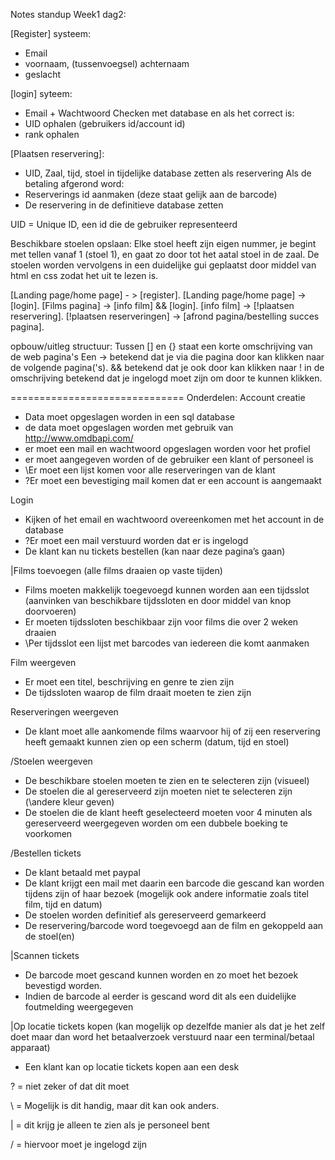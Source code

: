 
Notes standup Week1 dag2:

[Register] systeem:
* Email
* voornaam, (tussenvoegsel) achternaam
* geslacht

[login] syteem:
* Email + Wachtwoord
Checken met database en als het correct is:
* UID ophalen (gebruikers id/account id)
* rank ophalen

[Plaatsen reservering]:
* UID, Zaal, tijd, stoel in tijdelijke database zetten als reservering
Als de betaling afgerond word:
* Reserverings id aanmaken (deze staat gelijk aan de barcode)
* De reservering in de definitieve database zetten


UID = Unique ID, een id die de gebruiker representeerd

Beschikbare stoelen opslaan:
Elke stoel heeft zijn eigen nummer, je begint met tellen vanaf 1 (stoel 1), en gaat zo door tot het aatal stoel in de zaal.
De stoelen worden vervolgens in een duidelijke gui geplaatst door middel van html en css zodat het uit te lezen is.

[Landing page/home page] - > [register].
[Landing page/home page] -> [login].
[Films pagina] -> [info film] && [login].
[info film] -> [!plaatsen reservering].
[!plaatsen reserveringen] -> [afrond pagina/bestelling succes pagina].


opbouw/uitleg structuur:
Tussen [] en {} staat een korte omschrijving van de web pagina's
Een -> betekend dat je via die pagina door kan klikken naar de volgende pagina('s).
&& betekend dat je ook door kan klikken naar
! in de omschrijving betekend dat je ingelogd moet zijn om door te kunnen klikken.




==============================
Onderdelen:
Account creatie
   *	Data moet opgeslagen worden in een sql database
   * de data moet opgeslagen worden met gebruik van http://www.omdbapi.com/
   *	er moet een mail en wachtwoord opgeslagen worden voor het profiel
   * er moet aangegeven worden of de gebruiker een klant of personeel is
   *	\Er moet een lijst komen voor alle reserveringen van de klant
   *	?Er moet een bevestiging mail komen dat er een account is aangemaakt

Login
   *	Kijken of het email en wachtwoord overeenkomen met het account in de database
   *	?Er moet een mail verstuurd worden dat er is ingelogd
   *	De klant kan nu tickets bestellen (kan naar deze pagina’s gaan)

|Films toevoegen (alle films draaien op vaste tijden)
   *	Films moeten makkelijk toegevoegd kunnen worden aan een tijdsslot (aanvinken van beschikbare tijdssloten en door middel van knop doorvoeren)
   *	Er moeten tijdssloten beschikbaar zijn voor films die over 2 weken draaien
   *	\Per tijdsslot een lijst met barcodes van iedereen die komt aanmaken

Film weergeven
   *	Er moet een titel, beschrijving en genre te zien zijn
   *	De tijdssloten waarop de film draait moeten te zien zijn

Reserveringen weergeven
   *	De klant moet alle aankomende films waarvoor hij of zij een reservering heeft gemaakt kunnen zien op een scherm (datum, tijd en stoel)

/Stoelen weergeven
   * De beschikbare stoelen moeten te zien en te selecteren zijn (visueel)
   *	De stoelen die al gereserveerd zijn moeten niet te selecteren zijn (\andere kleur geven)
   *	De stoelen die de klant heeft geselecteerd moeten voor 4 minuten als gereserveerd weergegeven worden om een dubbele boeking te voorkomen

/Bestellen tickets
   *	De klant betaald met paypal
   *	De klant krijgt een mail met daarin een barcode die gescand kan worden tijdens zijn of haar bezoek (mogelijk ook andere informatie zoals titel film, tijd en datum)
   *	De stoelen worden definitief als gereserveerd gemarkeerd
   *	De reservering/barcode word toegevoegd aan de film en gekoppeld aan de stoel(en)

|Scannen tickets
   * De barcode moet gescand kunnen worden en zo moet het bezoek bevestigd worden.
   * Indien de barcode al eerder is gescand word dit als een duidelijke foutmelding weergegeven

|Op locatie tickets kopen (kan mogelijk op dezelfde manier als dat je het zelf doet maar dan word het betaalverzoek verstuurd naar een terminal/betaal apparaat)
   *	Een klant kan op locatie tickets kopen aan een desk


? = niet zeker of dat dit moet

\ = Mogelijk is dit handig, maar dit kan ook anders.

| = dit krijg je alleen te zien als je personeel bent

/ = hiervoor moet je ingelogd zijn
